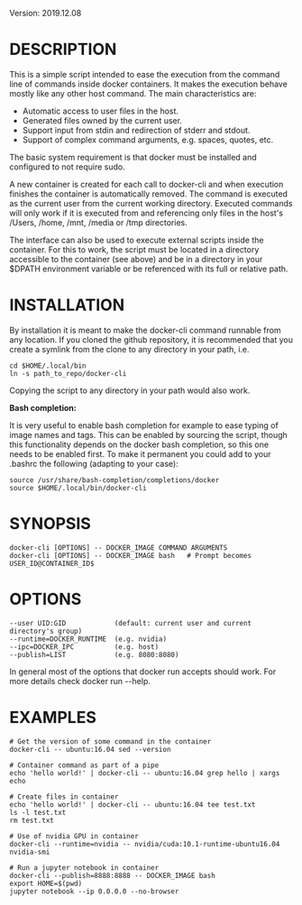 
Version: 2019.12.08

DESCRIPTION
===========

  This is a simple script intended to ease the execution from the command line
  of commands inside docker containers. It makes the execution behave mostly
  like any other host command. The main characteristics are:

  - Automatic access to user files in the host.
  - Generated files owned by the current user.
  - Support input from stdin and redirection of stderr and stdout.
  - Support of complex command arguments, e.g. spaces, quotes, etc.

  The basic system requirement is that docker must be installed and configured
  to not require sudo.

  A new container is created for each call to docker-cli and
  when execution finishes the container is automatically removed. The command is
  executed as the current user from the current working directory. Executed
  commands will only work if it is executed from and referencing only files in
  the host's /Users, /home, /mnt, /media or /tmp directories.

  The interface can also be used to execute external scripts inside the
  container. For this to work, the script must be located in a directory
  accessible to the container (see above) and be in a directory in your $DPATH
  environment variable or be referenced with its full or relative path.


INSTALLATION
============

  By installation it is meant to make the docker-cli
  command runnable from any location. If you cloned the github repository, it is
  recommended that you create a symlink from the clone to any directory in your
  path, i.e.

    cd $HOME/.local/bin
    ln -s path_to_repo/docker-cli

  Copying the script to any directory in your path would also work.

  **Bash completion:**

  It is very useful to enable bash completion for example to ease typing of
  image names and tags. This can be enabled by sourcing the script, though this
  functionality depends on the docker bash completion, so this one needs to be
  enabled first. To make it permanent you could add to your .bashrc the
  following (adapting to your case):

    source /usr/share/bash-completion/completions/docker
    source $HOME/.local/bin/docker-cli


SYNOPSIS
========

    docker-cli [OPTIONS] -- DOCKER_IMAGE COMMAND ARGUMENTS
    docker-cli [OPTIONS] -- DOCKER_IMAGE bash   # Prompt becomes USER_ID@CONTAINER_ID$


OPTIONS
=======

    --user UID:GID            (default: current user and current directory's group)
    --runtime=DOCKER_RUNTIME  (e.g. nvidia)
    --ipc=DOCKER_IPC          (e.g. host)
    --publish=LIST            (e.g. 8080:8080)

  In general most of the options that docker run accepts should work. For more
  details check docker run --help.


EXAMPLES
========

    # Get the version of some command in the container
    docker-cli -- ubuntu:16.04 sed --version

    # Container command as part of a pipe
    echo 'hello world!' | docker-cli -- ubuntu:16.04 grep hello | xargs echo

    # Create files in container
    echo 'hello world!' | docker-cli -- ubuntu:16.04 tee test.txt
    ls -l test.txt
    rm test.txt

    # Use of nvidia GPU in container
    docker-cli --runtime=nvidia -- nvidia/cuda:10.1-runtime-ubuntu16.04 nvidia-smi

    # Run a jupyter notebook in container
    docker-cli --publish=8888:8888 -- DOCKER_IMAGE bash
    export HOME=$(pwd)
    jupyter notebook --ip 0.0.0.0 --no-browser

